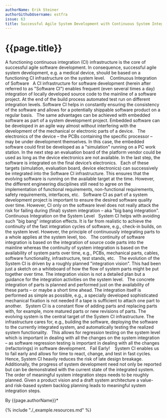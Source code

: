 ```yaml
---
authorName: Erik Steiner
authorGithubUsername: estfra
issue: 63
title: Successful Agile System Development with Continuous System Integration
---
```

# {{page.title}}

A functioning continuous integration (CI) infrastructure is the core of successful agile software development. In consequence, successful agile system development, e.g. a medical device, should be based on a functioning CI infrastructure on the system level. 
 
Continuous Integration of Software
 
A CI infrastructure for software development (herein after referred to as "Software CI") enables frequent (even several times a day) integration of locally developed source code to the mainline of a software project. At the end of the build process automated test run on different integration levels. Software CI helps in constantly ensuring the consistency of the software and allows for a potentially shippable software product on a regular basis. 
 
The same advantages can be achieved with embedded software as part of a system development project. Embedded software can be developed in an agile way almost without interfering with the development of the mechanical or electronic parts of a device. 
 
The electronics of the device – the PCBs containing the specific processor – may be under development themselves. In this case, the embedded software could first be developed as a "simulation" running on a PC work station. In the next step an evaluation board of the platform vendor could be used as long as the device electronics are not available. In the last step, the software is integrated on the final device’s electronics.
 
Each of these targets (simulation, evaluation board, device electronics) can successively be integrated into the Software CI infrastructure. This ensures that the evolving software is running on the available target at the time. However, the different engineering disciplines still need to agree on the implementation of functional requirements, non-functional requirements, safety requirements, interfaces, etc.
 
Software CI as part of a system development project is important to ensure the desired software quality over time. However, CI only on the software level does not really attack the risk for failing during (final) system integration – aka "big bang integration".
 
Continuous Integration on the System Level
 
System CI helps with avoiding such "big bang" integration effects. It is far from realistic to achieve the continuity of the fast integration cycles of software, e.g., check-in builds, on the system level. However, the principle of continuously integrating parts to a whole applies at the system level, too.
 
The continuity of software integration is based on the integration of source code parts into the mainline whereas the continuity of system integration is based on the availability of system parts over time, e.g., PCBs, mechanical parts, cables, software functionality, infrastructure, test stands, etc.
 
The evolution of the System CI is driven by a roughly planned "integration vision". This had been just a sketch on a whiteboard of how the flow of system parts might be put together over time. The integration vision is not a detailed plan but a guidance for the integration activities on the system level.
 
The concrete integration of parts is planned and performed just on the availability of these parts – or maybe a short time ahead. The integration itself is performed as simple as possible, e.g., a specially developed sophisticated mechanical fixation is not needed if a tape is sufficient to attach one part to another.
 
System CI is a constant flow of adding parts and replacing parts with, for example, more matured parts or new revisions of parts. The evolving system is the central target of the System CI infrastructure. The infrastructure cares for, e.g., building the software, deploying the software to the currently integrated system, and automatically testing the realized system functionality.
 
This allows for regression testing on the system level which is important in dealing with all the changes on the system integration – as software regression testing is important in dealing with all the changes (refactorings) in software development.
 
Fail Early! 
 
System CI enables us to fail early and allows for time to react, change, and test in fast cycles. Hence, System CI heavily reduces the risk of late design breakage. Additionally, the progress of system development need not only be reported but can be demonstrated with the current state of the integrated system.
 
The order of meaningful system integration steps needs to be roughly planned. Given a product vision and a draft system architecture a value- and risk-based system backlog planning leads to meaningful system integration steps.

By {{page.authorName}}*

{% include "./_example.resources.md" %}